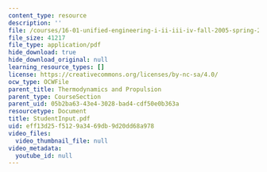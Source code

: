 ```yaml
---
content_type: resource
description: ''
file: /courses/16-01-unified-engineering-i-ii-iii-iv-fall-2005-spring-2006/eff13d25f5129a3469db9d20dd68a978_StudentInput.pdf
file_size: 41217
file_type: application/pdf
hide_download: true
hide_download_original: null
learning_resource_types: []
license: https://creativecommons.org/licenses/by-nc-sa/4.0/
ocw_type: OCWFile
parent_title: Thermodynamics and Propulsion
parent_type: CourseSection
parent_uid: 05b2ba63-43e4-3028-bad4-cdf50e0b363a
resourcetype: Document
title: StudentInput.pdf
uid: eff13d25-f512-9a34-69db-9d20dd68a978
video_files:
  video_thumbnail_file: null
video_metadata:
  youtube_id: null
---
```

